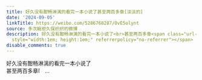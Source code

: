 ```yaml
---
title: 好久没有酣畅淋漓的看完一本小说了甚至两百多章[淡淡的]
date: '2024-09-05'
linkTitle: https://weibo.com/5286768287/OvE5olynt
source: 多次婉拒久保织织的微博
description: 好久没有酣畅淋漓的看完一本小说了<br>甚至两百多章<span class="url-icon"><img alt="[淡淡的]" src="https://face.t.sinajs.cn/t4/appstyle/expression/ext/normal/7b/2024_takearest_org.png"
  style="width:1em; height:1em;" referrerpolicy="no-referrer"></span>  ...
disable_comments: true
---
```

好久没有酣畅淋漓的看完一本小说了<br>甚至两百多章<span class="url-icon"><img alt="[淡淡的]" src="https://face.t.sinajs.cn/t4/appstyle/expression/ext/normal/7b/2024_takearest_org.png" style="width:1em; height:1em;" referrerpolicy="no-referrer"></span>  ...